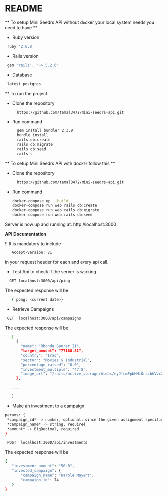 # README

** To setup Mini Seedrs API without docker your local system needs you need to have **

* Ruby version
```bash
 ruby '2.6.8'
```

* Rails version
```bash
 gem 'rails', '~> 5.2.6'
```

* Database
```bash
 latest postgres
```

** To run the project

- Clone the repository

  ```bash
    https://github.com/tamal3472/mini-seedrs-api.git
  ```

- Run command

  ```bash
    gem install bundler 2.3.8
    bundle install
    rails db:create
    rails db:migrate
    rails db:seed
    rails s
  ```

** To setup Mini Seedrs API with docker follow this **
- Clone the repository

  ```bash
    https://github.com/tamal3472/mini-seedrs-api.git
  ```

- Run command

  ```bash
  docker-compose up --build
  docker-compose run web rails db:create
  docker-compose run web rails db:migrate
  docker-compose run web rails db:seed
  ```
Server is now up and running at: http://localhost:3000

**API Documentation**

:bangbang:  It is mandatory to include
 ```bash
    Accept-Version: v1
 ```
in your request header for each and every api call.



- Test Api to check if the server is working
 ```bash
   GET localhost:3000/api/ping
```
The expected response will be
 ```bash
    { pong: <current date>}
```


- Retrieve Campaigns
 ```bash
  GET  localhost:3000/api/campaigns
```
The expected response will be
 ```bash
    [
      {
        "name": "Rhonda Sporer II",
        "target_amount": "77188.81",
        "country": "Iraq",
        "sector": "Movies & Industrial",
        "percentage_raised": "0.0",
        "investment_multiple": "47.8",
        "image_url": "/rails/active_storage/blobs/eyJfcmFpbHMiOnsibWVzc2FnZSI6IkJBaHBPZz09IiwiZXhwIjpudWxsLCJwdXIiOiJibG9iX2lkIn19--3d2f4232ec85442745e284b109d86c8b8fb2a969/campaign_image_1"
      },

    ...

    ]
```


- Make an investment to a campaign
 ```bash
params: {
  *campaign_id* -> number, optional: since the given assignment specification was not clear I assumed investment name is the major key
  *campaign_name* -> string, required
  *amount* -> BigDecimal, required
}

  POST  localhost:3000/api/investments
```
The expected response will be
 ```bash
{
    "investment_amount": "50.0",
    "invested_campaign": {
        "campaign_name": "Karole Mayert",
        "campaign_id": 74
    }
}
```